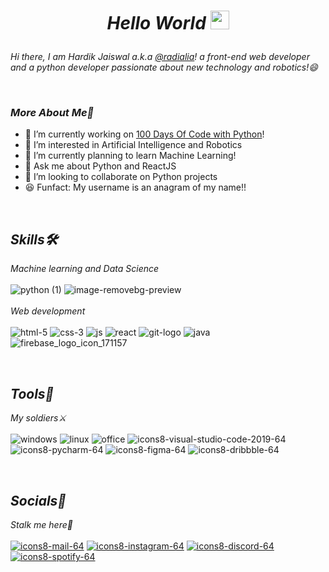 # <p align="center">_**Hello World**_ <img src="https://user-images.githubusercontent.com/42378118/110234147-e3259600-7f4e-11eb-95be-0c4047144dea.gif" width="30"></p>

_Hi there, I am Hardik Jaiswal a.k.a [@radialia](https://github.com/radialia)! a front-end web developer and a python developer passionate about new technology and robotics!😄_

<br/>

### _More About Me👦_
- 🔭 I’m currently working on [100 Days Of Code with Python](https://www.github.com/radialia/100DaysOfCode)!
- 👀 I’m interested in Artificial Intelligence and Robotics
- 🌱 I’m currently planning to learn Machine Learning!
- 💬 Ask me about Python and ReactJS
- 💞️ I’m looking to collaborate on Python projects
- 😆 Funfact: My username is an anagram of my name!!
<br/>

## _Skills🛠️_
_Machine learning and Data Science_
</br>
</br>
![python (1)](https://user-images.githubusercontent.com/73730318/135377088-a6728cf2-ce3c-4a21-9fa1-b137fd44e8e2.png)            ![image-removebg-preview](https://user-images.githubusercontent.com/96730754/154839616-076f8961-d4da-448b-a8a3-a54000b5888d.png)
</br>
</br>
_Web development_
</br>
</br>
![html-5](https://user-images.githubusercontent.com/73730318/135377280-064dcf19-a77f-4b67-aff3-720beb15e770.png)    ![css-3](https://user-images.githubusercontent.com/73730318/135377455-8bda4de8-97d5-4a20-b07a-16bfffb3443a.png)  ![js](https://user-images.githubusercontent.com/73730318/135377598-cf5be3cf-dc73-4a2b-847c-76d1053f07e9.png)
![react](https://user-images.githubusercontent.com/73730318/135377681-74e5d896-bfdf-4e1f-96a9-6d72e1b9c117.png)
![git-logo](https://user-images.githubusercontent.com/73730318/135377899-fb64ceb2-e03b-4d2a-a551-276dbd4015cd.png)
![java](https://user-images.githubusercontent.com/73730318/135377970-6d294037-f474-4d0b-a0f4-645aada7bb0c.png)
![firebase_logo_icon_171157](https://user-images.githubusercontent.com/73730318/135378214-3b21edbe-d622-4b27-91aa-38da6eb60f98.png)

<br/>

## _Tools🧰_
_My soldiers⚔️_
</br>
</br>
![windows](https://user-images.githubusercontent.com/73730318/135380485-fac5715e-b0ae-4e3c-89c9-f3d7f744b145.png)
![linux](https://user-images.githubusercontent.com/73730318/135380598-d047b0de-908a-4ed1-88d6-da93c9c0a9ea.png)
![office](https://user-images.githubusercontent.com/73730318/135380654-b1fe8ebd-5fff-49c3-acd0-287d19d652a3.png)
![icons8-visual-studio-code-2019-64](https://user-images.githubusercontent.com/73730318/135380761-abbb3591-fc56-4234-9783-4c00d05c37c1.png)
![icons8-pycharm-64](https://user-images.githubusercontent.com/73730318/135380900-013ddd0a-28c6-4114-99cf-b2113bb34eae.png)
![icons8-figma-64](https://user-images.githubusercontent.com/73730318/135381490-12f2110d-f7b7-4ab3-9b6b-c5ae5eb3f119.png)
![icons8-dribbble-64](https://user-images.githubusercontent.com/73730318/135381957-7d667599-b4b2-4988-9d15-90f50ce47324.png)

<br/>

## _Socials📖_
_Stalk me here🤫_
</br>
</br>
[![icons8-mail-64](https://user-images.githubusercontent.com/73730318/135382221-5bb771b0-c3e9-4208-a71c-ea04261dba92.png)](mailto:pseudopythonic@gmail.com)
[![icons8-instagram-64](https://user-images.githubusercontent.com/73730318/135382477-f24b1df5-2b33-4014-b4fd-530612b36795.png)](https://www.instagram.com/pseudopythonic/)
[![icons8-discord-64](https://user-images.githubusercontent.com/73730318/135382987-b9929fb5-ac9a-4e56-bdf1-6e1e516b4c2e.png)](https://discord.gg/Ug4fhB9P)
[![icons8-spotify-64](https://user-images.githubusercontent.com/73730318/135383245-8a264c5c-bf03-4179-9273-9b42e284586f.png)](https://www.spotify.com/in-en/account/overview/?utm_source=spotify&utm_medium=menu&utm_campaign=your_account)

